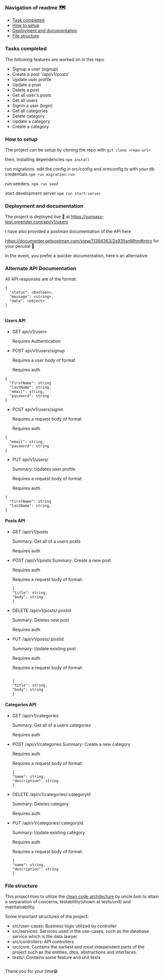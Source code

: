 ### Navigation of readme 🗺️

- [Task completed](#tasks-completed)
- [How to setup](#how-to-setup)
- [Deployment and documentation](#deployment-and-documentation)
- [File structure](#file-structure)

### Tasks completed

The following features are worked on in this repo

- Signup a user (signup)
- Create a post '/api/v1/posts'
- Update user profile
- Update a post
- Delete a post
- Get all user's posts
- Get all users
- Signin a user (login)
- Get all categories
- Delete category
- Update a category
- Create a category

### How to setup

The project can be setup by cloning the repo with
`git clone <repo-url>`

then, installing dependencies
`npm install`

run migrations. edit the config in src/config and ormconfig.ts with your db credentials
`npm run migration:run`

run seeders.
`npm run seed`

start development server
`npm run start:server`

### Deployment and documentation

The project is deployed live 🚀 at https://ourpass-test.onrender.com/api/v1/users

I have also provided a postman documentation of the API here

https://documenter.getpostman.com/view/11384363/2s935snMhm#intro for your perusal 📝

In the event, you prefer a quicker documentation, here's an alternative: 

### Alternate API Documentation

All API responses are of the format:

```
{
  "status": <boolean>,
  "message": <string>,
  "data": <object>
}


```

#### Users API

- GET api/v1/users

  Requires Authentication

- POST api/v1/users/signup

  Requires a user body of format

  Requires auth

```
{
  "firstName": string
  "lastName": string,
  "email": string,
  "password": string
}
```

- POST api/v1/users/signin

  Requires a request body of format

  Requires auth

```
{
  "email": string,
  "password": string
}

```

- PUT api/v1/users/

  Summary: Updates user profile

  Requires a request body of format

  Requires auth

```
{
  "firstName": string
  "lastName": string,
}

```

#### Posts API

- GET /api/v1/posts

  Summary: Get all of a users posts

  Requires auth

- POST /api/v1/posts
  Summary: Create a new post

  Requires auth

  Requires a request body of format:

  ```
  {
  "title": string,
  "body": string
  }
  ```

- DELETE /api/v1/posts/:postId

  Summary: Deletes new post

  Requires auth

- PUT /api/v1/posts/:postId

  Summary: Update existing post

  Requires auth

  Requires a request body of format:

  ```

  {
  "title": string,
  "body": string
  }

  ```

#### Categories API

- GET /api/v1/categories

  Summary: Get all of a users categories

  Requires auth

- POST /api/v1/categories
  Summary: Create a new category

  Requires auth

  Requires a request body of format:

  ```
  {
  "name": string,
  "description": string
  }
  ```

- DELETE /api/v1/categories/:categoryId

  Summary: Deletes category

  Requires auth

- PUT /api/v1/categories/:categoryId

  Summary: Update existing category

  Requires auth

  Requires a request body of format:

  ```
  {
  "name": string,
  "description": string
  }
  ```

### File structure

This project tries to utilize the [clean code architecture](http://blog.cleancoder.com/uncle-bob/2012/08/13/the-clean-architecture.html) by uncle bob to attain a serparation of concerns, testablility(shown at tests/unit) and maintainability.

Some important structures of the project:

- src/user-cases: Business logic utilized by controller
- src/services: Services used in the use-cases, such as the database service which is the data lawyer
- src/controllers: API controllers
- src/core: Contains the earliest and most independent parts of the project such as the entities, dtos, abstractions and interfaces.
- tests/: Contains some feature and unit tests

```

```

Thank you for your time😁

